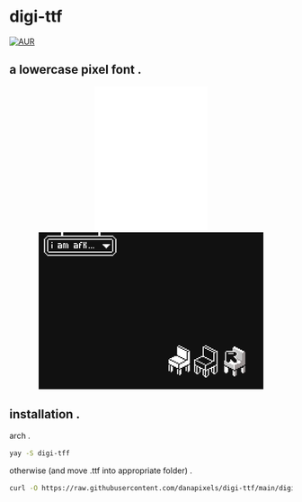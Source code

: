 # digi-ttf

[![AUR](https://img.shields.io/aur/version/digi-ttf)](https://aur.archlinux.org/packages/digi-ttf)

##  a lowercase pixel font .
  <p align="center">
   <img src="docs/digifontx2.png" alt="digi font sample" width="200">
   <img src="docs/promo.png" alt="in use example" width="400">
  </p>
 



## installation .
arch .
  ```bash
  yay -S digi-tff
  ```

otherwise (and move .ttf into appropriate folder) .
  ```bash
  curl -O https://raw.githubusercontent.com/danapixels/digi-ttf/main/digi.ttf
  ```

